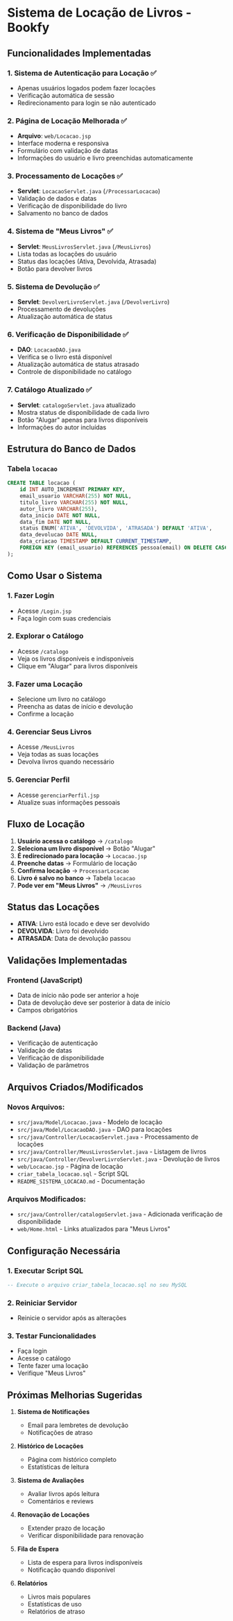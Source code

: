 # Sistema de Locação de Livros - Bookfy

## Funcionalidades Implementadas

### 1. **Sistema de Autenticação para Locação** ✅
- Apenas usuários logados podem fazer locações
- Verificação automática de sessão
- Redirecionamento para login se não autenticado

### 2. **Página de Locação Melhorada** ✅
- **Arquivo**: `web/Locacao.jsp`
- Interface moderna e responsiva
- Formulário com validação de datas
- Informações do usuário e livro preenchidas automaticamente

### 3. **Processamento de Locações** ✅
- **Servlet**: `LocacaoServlet.java` (`/ProcessarLocacao`)
- Validação de dados e datas
- Verificação de disponibilidade do livro
- Salvamento no banco de dados

### 4. **Sistema de "Meus Livros"** ✅
- **Servlet**: `MeusLivrosServlet.java` (`/MeusLivros`)
- Lista todas as locações do usuário
- Status das locações (Ativa, Devolvida, Atrasada)
- Botão para devolver livros

### 5. **Sistema de Devolução** ✅
- **Servlet**: `DevolverLivroServlet.java` (`/DevolverLivro`)
- Processamento de devoluções
- Atualização automática de status

### 6. **Verificação de Disponibilidade** ✅
- **DAO**: `LocacaoDAO.java`
- Verifica se o livro está disponível
- Atualização automática de status atrasado
- Controle de disponibilidade no catálogo

### 7. **Catálogo Atualizado** ✅
- **Servlet**: `catalogoServlet.java` atualizado
- Mostra status de disponibilidade de cada livro
- Botão "Alugar" apenas para livros disponíveis
- Informações do autor incluídas

## Estrutura do Banco de Dados

### Tabela `locacao`
```sql
CREATE TABLE locacao (
    id INT AUTO_INCREMENT PRIMARY KEY,
    email_usuario VARCHAR(255) NOT NULL,
    titulo_livro VARCHAR(255) NOT NULL,
    autor_livro VARCHAR(255),
    data_inicio DATE NOT NULL,
    data_fim DATE NOT NULL,
    status ENUM('ATIVA', 'DEVOLVIDA', 'ATRASADA') DEFAULT 'ATIVA',
    data_devolucao DATE NULL,
    data_criacao TIMESTAMP DEFAULT CURRENT_TIMESTAMP,
    FOREIGN KEY (email_usuario) REFERENCES pessoa(email) ON DELETE CASCADE
);
```

## Como Usar o Sistema

### 1. **Fazer Login**
- Acesse `/Login.jsp`
- Faça login com suas credenciais

### 2. **Explorar o Catálogo**
- Acesse `/catalogo`
- Veja os livros disponíveis e indisponíveis
- Clique em "Alugar" para livros disponíveis

### 3. **Fazer uma Locação**
- Selecione um livro no catálogo
- Preencha as datas de início e devolução
- Confirme a locação

### 4. **Gerenciar Seus Livros**
- Acesse `/MeusLivros`
- Veja todas as suas locações
- Devolva livros quando necessário

### 5. **Gerenciar Perfil**
- Acesse `gerenciarPerfil.jsp`
- Atualize suas informações pessoais

## Fluxo de Locação

1. **Usuário acessa o catálogo** → `/catalogo`
2. **Seleciona um livro disponível** → Botão "Alugar"
3. **É redirecionado para locação** → `Locacao.jsp`
4. **Preenche datas** → Formulário de locação
5. **Confirma locação** → `ProcessarLocacao`
6. **Livro é salvo no banco** → Tabela `locacao`
7. **Pode ver em "Meus Livros"** → `/MeusLivros`

## Status das Locações

- **ATIVA**: Livro está locado e deve ser devolvido
- **DEVOLVIDA**: Livro foi devolvido
- **ATRASADA**: Data de devolução passou

## Validações Implementadas

### Frontend (JavaScript)
- Data de início não pode ser anterior a hoje
- Data de devolução deve ser posterior à data de início
- Campos obrigatórios

### Backend (Java)
- Verificação de autenticação
- Validação de datas
- Verificação de disponibilidade
- Validação de parâmetros

## Arquivos Criados/Modificados

### Novos Arquivos:
- `src/java/Model/Locacao.java` - Modelo de locação
- `src/java/Model/LocacaoDAO.java` - DAO para locações
- `src/java/Controller/LocacaoServlet.java` - Processamento de locações
- `src/java/Controller/MeusLivrosServlet.java` - Listagem de livros
- `src/java/Controller/DevolverLivroServlet.java` - Devolução de livros
- `web/Locacao.jsp` - Página de locação
- `criar_tabela_locacao.sql` - Script SQL
- `README_SISTEMA_LOCACAO.md` - Documentação

### Arquivos Modificados:
- `src/java/Controller/catalogoServlet.java` - Adicionada verificação de disponibilidade
- `web/Home.html` - Links atualizados para "Meus Livros"

## Configuração Necessária

### 1. Executar Script SQL
```sql
-- Execute o arquivo criar_tabela_locacao.sql no seu MySQL
```

### 2. Reiniciar Servidor
- Reinicie o servidor após as alterações

### 3. Testar Funcionalidades
- Faça login
- Acesse o catálogo
- Tente fazer uma locação
- Verifique "Meus Livros"

## Próximas Melhorias Sugeridas

1. **Sistema de Notificações**
   - Email para lembretes de devolução
   - Notificações de atraso

2. **Histórico de Locações**
   - Página com histórico completo
   - Estatísticas de leitura

3. **Sistema de Avaliações**
   - Avaliar livros após leitura
   - Comentários e reviews

4. **Renovação de Locações**
   - Extender prazo de locação
   - Verificar disponibilidade para renovação

5. **Fila de Espera**
   - Lista de espera para livros indisponíveis
   - Notificação quando disponível

6. **Relatórios**
   - Livros mais populares
   - Estatísticas de uso
   - Relatórios de atraso 